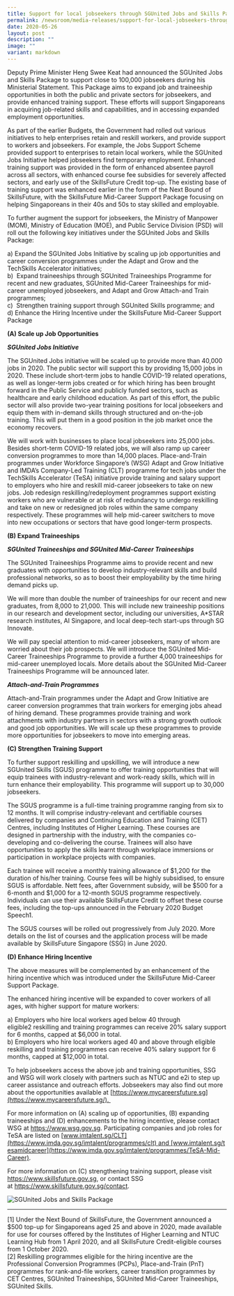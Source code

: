 ```yaml
---
title: Support for local jobseekers through SGUnited Jobs and Skills Package
permalink: /newsroom/media-releases/support-for-local-jobseekers-through-sgunited-jobs-and-skills-package/
date: 2020-05-26
layout: post
description: ""
image: ""
variant: markdown
---
```

Deputy Prime Minister Heng Swee Keat had announced the SGUnited Jobs and Skills Package to support close to 100,000 jobseekers during his Ministerial Statement. This Package aims to expand job and traineeship opportunities in both the public and private sectors for jobseekers, and provide enhanced training support. These efforts will support Singaporeans in acquiring job-related skills and capabilities, and in accessing expanded employment opportunities.  
 
As part of the earlier Budgets, the Government had rolled out various initiatives to help enterprises retain and reskill workers, and provide support to workers and jobseekers. For example, the Jobs Support Scheme provided support to enterprises to retain local workers, while the SGUnited Jobs Initiative helped jobseekers find temporary employment. Enhanced training support was provided in the form of enhanced absentee payroll across all sectors, with enhanced course fee subsidies for severely affected sectors, and early use of the SkillsFuture Credit top-up. The existing base of training support was enhanced earlier in the form of the Next Bound of SkillsFuture, with the SkillsFuture Mid-Career Support Package focusing on helping Singaporeans in their 40s and 50s to stay skilled and employable.   
  
To further augment the support for jobseekers, the Ministry of Manpower (MOM), Ministry of Education (MOE), and Public Service Division (PSD) will roll out the following key initiatives under the SGUnited Jobs and Skills Package: 

a) Expand the SGUnited Jobs Initiative by scaling up job opportunities and career conversion programmes under the Adapt and Grow and the TechSkills Accelerator initiatives;   
b)  Expand traineeships through SGUnited Traineeships Programme for recent and new graduates, SGUnited Mid-Career Traineeships for mid-career unemployed jobseekers, and Adapt and Grow Attach-and Train programmes;   
c)  Strengthen training support through SGUnited Skills programme; and  
d) Enhance the Hiring Incentive under the SkillsFuture Mid-Career Support Package  
  
  
**(A) Scale up Job Opportunities**   
  
**_SGUnited Jobs Initiative_**  
  
The SGUnited Jobs initiative will be scaled up to provide more than 40,000 jobs in 2020. The public sector will support this by providing 15,000 jobs in 2020. These include short-term jobs to handle COVID-19 related operations, as well as longer-term jobs created or for which hiring has been brought forward in the Public Service and publicly funded sectors, such as healthcare and early childhood education. As part of this effort, the public sector will also provide two-year training positions for local jobseekers and equip them with in-demand skills through structured and on-the-job training. This will put them in a good position in the job market once the economy recovers.   
  
We will work with businesses to place local jobseekers into 25,000 jobs.  Besides short-term COVID-19 related jobs, we will also ramp up career conversion programmes to more than 14,000 places. Place-and-Train programmes under Workforce Singapore’s (WSG) Adapt and Grow Initiative and IMDA’s Company-Led Training (CLT) programme for tech jobs under the TechSkills Accelerator (TeSA) initiative provide training and salary support to employers who hire and reskill mid-career jobseekers to take on new jobs. Job redesign reskilling/redeployment programmes support existing workers who are vulnerable or at risk of redundancy to undergo reskilling and take on new or redesigned job roles within the same company respectively. These programmes will help mid-career switchers to move into new occupations or sectors that have good longer-term prospects.   
  
  
**(B) Expand Traineeships**   
  
**_SGUnited Traineeships and SGUnited Mid-Career Traineeships_**   
  
The SGUnited Traineeships Programme aims to provide recent and new graduates with opportunities to develop industry-relevant skills and build professional networks, so as to boost their employability by the time hiring demand picks up.  
  
We will more than double the number of traineeships for our recent and new graduates, from 8,000 to 21,000. This will include new traineeship positions in our research and development sector, including our universities, A\*STAR research institutes, AI Singapore, and local deep-tech start-ups through SG Innovate.   
  
We will pay special attention to mid-career jobseekers, many of whom are worried about their job prospects. We will introduce the SGUnited Mid-Career Traineeships Programme to provide a further 4,000 traineeships for mid-career unemployed locals. More details about the SGUnited Mid-Career Traineeships Programme will be announced later.  
  
_**Attach-and-Train Programmes**_  
  
Attach-and-Train programmes under the Adapt and Grow Initiative are career conversion programmes that train workers for emerging jobs ahead of hiring demand. These programmes provide training and work attachments with industry partners in sectors with a strong growth outlook and good job opportunities. We will scale up these programmes to provide more opportunities for jobseekers to move into emerging areas.   
  
  
**(C) Strengthen Training Support**  
  
To further support reskilling and upskilling, we will introduce a new SGUnited Skills (SGUS) programme to offer training opportunities that will equip trainees with industry-relevant and work-ready skills, which will in turn enhance their employability. This programme will support up to 30,000 jobseekers.  
  
The SGUS programme is a full-time training programme ranging from six to 12 months. It will comprise industry-relevant and certifiable courses delivered by companies and Continuing Education and Training (CET) Centres, including Institutes of Higher Learning. These courses are designed in partnership with the industry, with the companies co-developing and co-delivering the course. Trainees will also have opportunities to apply the skills learnt through workplace immersions or participation in workplace projects with companies.  
  
Each trainee will receive a monthly training allowance of $1,200 for the duration of his/her training. Course fees will be highly subsidised, to ensure SGUS is affordable. Nett fees, after Government subsidy, will be $500 for a 6-month and $1,000 for a 12-month SGUS programme respectively. Individuals can use their available SkillsFuture Credit to offset these course fees, including the top-ups announced in the February 2020 Budget Speech1.   
  
The SGUS courses will be rolled out progressively from July 2020. More details on the list of courses and the application process will be made available by SkillsFuture Singapore (SSG) in June 2020.   
  
  
**(D) Enhance Hiring Incentive**   
  
The above measures will be complemented by an enhancement of the hiring incentive which was introduced under the SkillsFuture Mid-Career Support Package.   
  
The enhanced hiring incentive will be expanded to cover workers of all ages, with higher support for mature workers:  
  
a) Employers who hire local workers aged below 40 through eligible2 reskilling and training programmes can receive 20% salary support for 6 months, capped at $6,000 in total.   
b) Employers who hire local workers aged 40 and above through eligible reskilling and training programmes can receive 40% salary support for 6 months, capped at $12,000 in total.  
  
To help jobseekers access the above job and training opportunities, SSG and WSG will work closely with partners such as NTUC and e2i to step up career assistance and outreach efforts. Jobseekers may also find out more about the opportunities available at [https://www.mycareersfuture.sg](https://www.mycareersfuture.sg/).   
  
For more information on (A) scaling up of opportunities, (B) expanding traineeships and (D) enhancements to the hiring incentive, please contact WSG at https://www.wsg.gov.sg. Participating companies and job roles for TeSA are listed on [www.imtalent.sg/CLT](https://www.imda.gov.sg/imtalent/programmes/clt) and [www.imtalent.sg/tesamidcareer](https://www.imda.gov.sg/imtalent/programmes/TeSA-Mid-Career).  
  
For more information on (C) strengthening training support, please visit https://www.skillsfuture.gov.sg, or contact SSG at https://www.skillsfuture.gov.sg/contact.

![SGUnited Jobs and Skills Package](https://www.psd.gov.sg/images/default-source/default-album/sgu-package_260520_large.jpg)

* * *

\[1\] Under the Next Bound of SkillsFuture, the Government announced a $500 top-up for Singaporeans aged 25 and above in 2020, made available for use for courses offered by the Institutes of Higher Learning and NTUC Learning Hub from 1 April 2020, and all SkillsFuture Credit-eligible courses  from 1 October 2020.  
\[2\] Reskilling programmes eligible for the hiring incentive are the Professional Conversion Programmes (PCPs), Place-and-Train (PnT) programmes for rank-and-file workers, career transition programmes by CET Centres, SGUnited Traineeships, SGUnited Mid-Career Traineeships, SGUnited Skills.